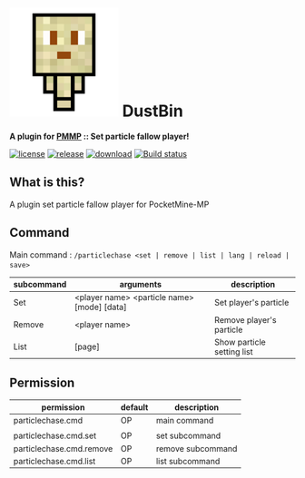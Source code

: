 # [![icon/192x192](assets/icon/192x192.png?raw=true)]() DustBin  
__A plugin for [PMMP](https://pmmp.io) :: Set particle fallow player!__  
  
[![license](https://img.shields.io/github/license/organization/ParticleChase-PMMP.svg?label=License)](../blob/master/LICENSE)
[![release](https://img.shields.io/github/release/organization/ParticleChase-PMMP.svg?label=Release)](../releases/latest)
[![download](https://img.shields.io/github/downloads/organization/ParticleChase-PMMP/total.svg?label=Download)](../releases/latest)
[![Build status](https://ci.appveyor.com/api/projects/status/o527umpos3igmfll/branch/master?svg=true)](https://ci.appveyor.com/project/PresentKim/humanoid-pmmp/branch/master)

## What is this?   
A plugin set particle fallow player for PocketMine-MP

## Command
Main command : `/particlechase <set | remove | list | lang | reload | save>`

| subcommand | arguments                                           | description                |
| ---------- | --------------------------------------------------- | -------------------------- |
| Set        | \<player name\> \<particle name\> \[mode\] \[data\] | Set player's particle      |
| Remove     | \<player name\>                                     | Remove player's particle   |
| List       | \[page\]                                            | Show particle setting list |




## Permission
| permission               | default | description       |
| ------------------------ | ------- | ----------------- |
| particlechase.cmd        | OP      | main command      |
|                          |         |                   |
| particlechase.cmd.set    | OP      | set subcommand    |
| particlechase.cmd.remove | OP      | remove subcommand |
| particlechase.cmd.list   | OP      | list subcommand   |
